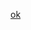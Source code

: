[ok](https://click.discord.com/ls/click?upn=u001.a0NJ38DJJG1sulNx5wS1jjasHPOV5MgsCNLIOUybEqgv-2F76hJtte7st2YGE6B-2FX1vwDkIhWiztuBDnDVwrybVQGYUpIvbwE4aE1SGe6dD5QPsFCk78SQFwIrLHdtZbICUr9WYAufjPzNFNgy30O8wfNRLp9fqC703wBtWEYu88bYwE6nzuKeLsMquzHDkT-2FS8yxf_iNbxcxFaIuyX6NcJFSXdpX54pESs-2FGOFBE2Oanr6UYYb-2BQ5hZ2fxjpLV0-2F3H9M8JPMlkxfiXcdKhM0b-2BYkKf1tEafbPRlXeqLhrSFhHyUBnytLpdoq9rcUoeePTxcCH6dce-2Fe15UqCOv-2FJDkogTsWVzu8ANoc9-2Ffzm38bpcxUHX-2BlD5agQ80-2FS6cJ8mdoJ8rKH8y5TIlZhid-2FrRSzmSA7wnqk8FYB6fPapv1HPX3vbzpbLcuz2o356Qd93pgtUagyzOLoEV-2FS-2BuQpTrDiK4PMQ-3D-3D)
